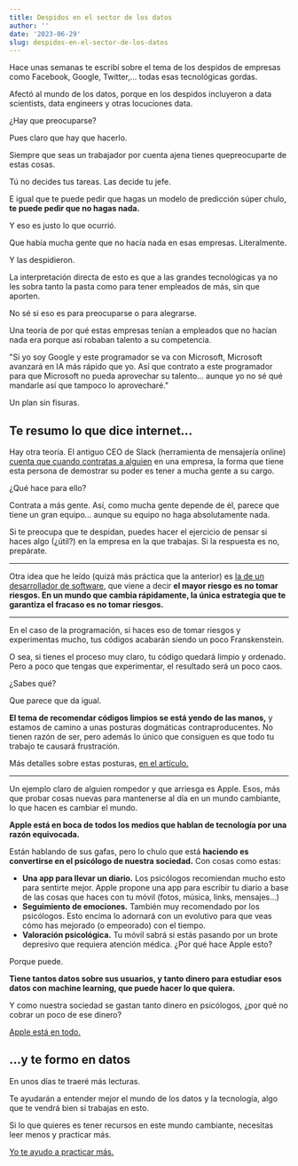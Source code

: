```yaml
---
title: Despidos en el sector de los datos
author: ''
date: '2023-06-29'
slug: despidos-en-el-sector-de-los-datos
---
```


Hace unas semanas te escribí sobre el tema de los despidos de empresas como Facebook, Google, Twitter,... todas esas tecnológicas gordas.

Afectó al mundo de los datos, porque en los despidos incluyeron a data scientists, data engineers y otras locuciones data.

¿Hay que preocuparse?

Pues claro que hay que hacerlo.

Siempre que seas un trabajador por cuenta ajena tienes quepreocuparte de estas cosas.

Tú no decides tus tareas. Las decide tu jefe.

E igual que te puede pedir que hagas un modelo de predicción súper chulo, **te puede pedir que no hagas nada.**

Y eso es justo lo que ocurrió.

Que había mucha gente que no hacía nada en esas empresas. Literalmente.

Y las despidieron.

La interpretación directa de esto es que a las grandes tecnológicas ya no les sobra tanto la pasta como para tener empleados de más, sin que aporten.

No sé si eso es para preocuparse o para alegrarse.

Una teoría de por qué estas empresas tenían a empleados que no hacían nada era porque así robaban talento a su competencia.

"Si yo soy Google y este programador se va con Microsoft, Microsoft avanzará en IA más rápido que yo. Así que contrato a este programador para que Microsoft no pueda aprovechar su talento... aunque yo no sé qué mandarle así que tampoco lo aprovecharé."

Un plan sin fisuras.



## Te resumo lo que dice internet...
Hay otra teoría. El antiguo CEO de Slack (herramienta de mensajería online) [cuenta que cuando contratas a alguien](https://www.genbeta.com/a-fondo/este-ex-ceo-explica-que-hay-demasiados-empleados-empresas-contratas-a-alguien-primero-que-quiere-contratar) en una empresa, la forma que tiene esta persona de demostrar su poder es tener a mucha gente a su cargo.

¿Qué hace para ello?

Contrata a más gente. Así, como mucha gente depende de él, parece que tiene un gran equipo... aunque su equipo no haga absolutamente nada.

Si te preocupa que te despidan, puedes hacer el ejercicio de pensar si haces algo (¿útil?) en la empresa en la que trabajas. Si la respuesta es no, prepárate.

***

Otra idea que he leído (quizá más práctica que la anterior) es [la de un desarrollador de software,](https://archive.ph/qh0vP#selection-645.0-645.150) que viene a decir **el mayor riesgo es no tomar riesgos. En un mundo que cambia rápidamente, la única estrategia que te garantiza el fracaso es no tomar riesgos.**

***

En el caso de la programación, si haces eso de tomar riesgos y experimentas mucho, tus códigos acabarán siendo un poco Franskenstein.

O sea, si tienes el proceso muy claro, tu código quedará limpio y ordenado. Pero a poco que tengas que experimentar, el resultado será un poco caos.

¿Sabes qué?

Que parece que da igual.

**El tema de recomendar códigos limpios se está yendo de las manos,** y estamos de camino a unas posturas dogmáticas contraproducentes. No tienen razón de ser, pero además lo único que consiguen es que todo tu trabajo te causará frustración. 

Más detalles sobre estas posturas, [en el artículo.](https://qntm.org/clean)

***

Un ejemplo claro de alguien rompedor y que arriesga es Apple. Esos, más que probar cosas nuevas para mantenerse al día en un mundo cambiante, lo que hacen es cambiar el mundo.

**Apple está en boca de todos los medios que hablan de tecnología por una razón equivocada.**

Están hablando de sus gafas, pero lo chulo que está **haciendo es convertirse en el psicólogo de nuestra sociedad.** Con cosas como estas:

- **Una app para llevar un diario.** Los psicólogos recomiendan mucho esto para sentirte mejor. Apple propone una app para escribir tu diario a base de las cosas que haces con tu móvil (fotos, música, links, mensajes...)
- **Seguimiento de emociones.** También muy recomendado por los psicólogos. Esto encima lo adornará con un evolutivo para que veas cómo has mejorado (o empeorado) con el tiempo.
- **Valoración psicológica.** Tu móvil sabrá si estás pasando por un brote depresivo que requiera atención médica.
¿Por qué hace Apple esto?

Porque puede.

**Tiene tantos datos sobre sus usuarios, y tanto dinero para estudiar esos datos con machine learning, que puede hacer lo que quiera.**

Y como nuestra sociedad se gastan tanto dinero en psicólogos, ¿por qué no cobrar un poco de ese dinero?

[Apple está en todo.](https://every.to/chain-of-thought/the-most-important-wwdc-announcement-that-you-missed)



## ...y te formo en datos
En unos días te traeré más lecturas. 

Te ayudarán a entender mejor el mundo de los datos y la tecnología, algo que te vendrá bien si trabajas en esto.

Si lo que quieres es tener recursos en este mundo cambiante, necesitas leer menos y practicar más.

[Yo te ayudo a practicar más.](https://leonardohansa.com/de-excel-a-r)

